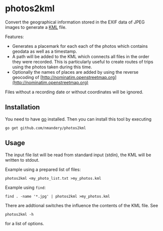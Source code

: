 # photos2kml

Convert the geographical information stored in the EXIF data of JPEG images to generate a [KML](https://developers.google.com/kml/) file.

Features:

* Generates a placemark for each each of the photos which contains geodata as well as a timestamp.
* A path will be added to the KML which connects all files in the order they were recorded. This is particularly useful to create routes of trips using the photos taken during this time.
* Optionally the names of places are added by using the reverse geocoding of [http://nominatim.openstreetmap.org](http://nominatim.openstreetmap.org)

Files without a recording date or without coordinates will be ignored.


## Installation

You need to have [go](https://golang.org/) installed. Then you can install this tool by executing


    go get github.com/nmandery/photos2kml



## Usage

The input file list will be read from standard input (stdin), the KML will be written to stdout.

Example using a prepared list of files:

    photos2kml <my_photo_list.txt >my_photos.kml


Example using `find`:

    find . -name '*.jpg' | photos2kml >my_photos.kml


There are addtional switches the influence the contents of the KML file. See

    photos2kml -h


for a list of options.

